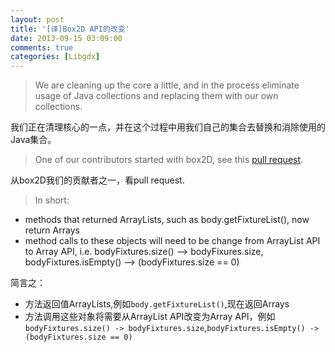 ```yaml
---
layout: post
title: '[译]Box2D API的改变'
date: 2013-09-15 03:09:00
comments: true
categories: [Libgdx]
---
```

> We are cleaning up the core a little, and in the process eliminate usage of Java collections and replacing them with our own collections.

我们正在清理核心的一点，并在这个过程中用我们自己的集合去替换和消除使用的Java集合。

> One of our contributors started with box2D, see this [pull request](https://github.com/libgdx/libgdx/pull/588).

从box2D我们的贡献者之一，看pull request.

> In short:
- methods that returned ArrayLists, such as body.getFixtureList(), now return Arrays
- method calls to these objects will need to be change from ArrayList API to Array API, i.e. bodyFixtures.size() –> bodyFixures.size, bodyFixtures.isEmpty() –> (bodyFixtures.size == 0)

简言之：
- 方法返回值ArrayLists,例如`body.getFixtureList()`,现在返回Arrays
- 方法调用这些对象将需要从ArrayList API改变为Array API，例如 `bodyFixtures.size() -> bodyFixtures.size`,`bodyFixtures.isEmpty() -> (bodyFixtures.size == 0)`
